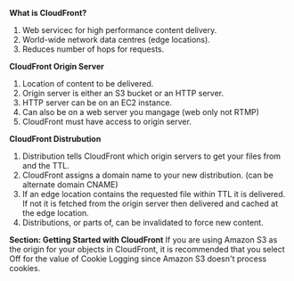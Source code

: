 **What is CloudFront?**
1. Web servicec for high performance content delivery.
2. World-wide network data centres (edge locations).
3. Reduces number of hops for requests.

**CloudFront Origin Server**
1. Location of content to be delivered.
2. Origin server is either an S3 bucket or an HTTP server.
3. HTTP server can be on an EC2 instance.
4. Can also be on a web server you mangage (web only not RTMP)
5. CloudFront must have access to origin server.

**CloudFront Distrubution**
1. Distribution tells CloudFront which origin servers to get your files from and the TTL.
2. CloudFront assigns a domain name to your new distribution. (can be alternate domain CNAME)
3. If an edge location contains the requested file within TTL it is delivered. If not it is fetched from the origin server then delivered and cached at the edge location.
4. Distributions, or parts of, can be invalidated to force new content.

**Section: Getting Started with CloudFront**
If you are using Amazon S3 as the origin for your objects in CloudFront, it is recommended that you select Off for the value of Cookie Logging since Amazon S3 doesn't process cookies.
